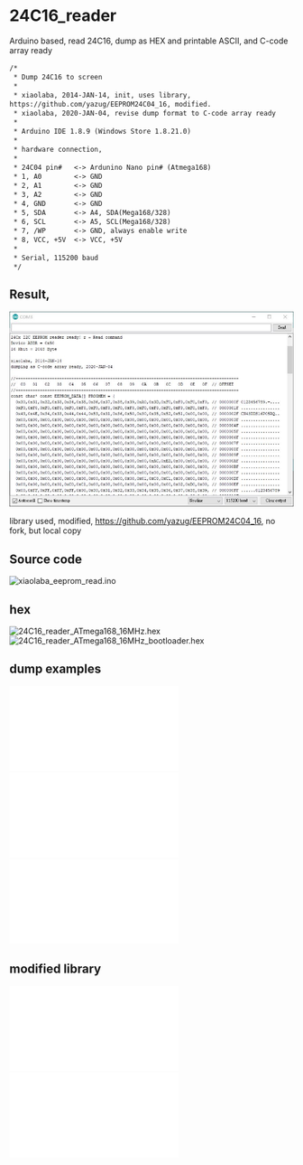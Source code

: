 # 24C16_reader
Arduino based, read 24C16, dump as HEX and printable ASCII, and C-code array ready  

```
/*
 * Dump 24C16 to screen
 * 
 * xiaolaba, 2014-JAN-14, init, uses library, https://github.com/yazug/EEPROM24C04_16, modified.
 * xiaolaba, 2020-JAN-04, revise dump format to C-code array ready 
 * 
 * Arduino IDE 1.8.9 (Windows Store 1.8.21.0)
 * 
 * hardware connection,
 * 
 * 24C04 pin#   <-> Ardunino Nano pin# (Atmega168)
 * 1, A0        <-> GND
 * 2, A1        <-> GND
 * 3, A2        <-> GND
 * 4, GND       <-> GND
 * 5, SDA       <-> A4, SDA(Mega168/328)
 * 6, SCL       <-> A5, SCL(Mega168/328)
 * 7, /WP       <-> GND, always enable write
 * 8, VCC, +5V  <-> VCC, +5V
 * 
 * Serial, 115200 baud
 */
```

## Result,  

![xiaolaba_24C16_reader_ATmega168_16MHz.JPG](xiaolaba_24C16_reader_ATmega168_16MHz.JPG)  


library used, modified, https://github.com/yazug/EEPROM24C04_16, no fork, but local copy

## Source code  
![xiaolaba_eeprom_read.ino](xiaolaba_eeprom_read.ino)  


## hex  
![24C16_reader_ATmega168_16MHz.hex](24C16_reader_ATmega168_16MHz.hex)  
![24C16_reader_ATmega168_16MHz_bootloader.hex](24C16_reader_ATmega168_16MHz_bootloader.hex)

## dump examples  
![LG_42LE5500DA_IC8100_24C16.txt](LG_42LE5500DA_IC8100_24C16.txt)  
![LG_42LE5500DA_IC8401_24C02.txt](LG_42LE5500DA_IC8401_24C02.txt)  
![RAM_24C02.txt](RAM_24C02.txt)  


## modified library
![Eeprom24C04_16.cpp](Eeprom24C04_16.cpp)  
![Eeprom24C04_16.h](Eeprom24C04_16.h)
